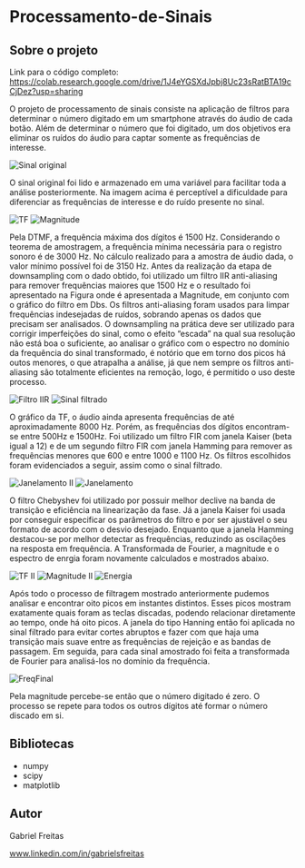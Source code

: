 # Processamento-de-Sinais

## Sobre o projeto

Link para o código completo: https://colab.research.google.com/drive/1J4eYGSXdJpbj8Uc23sRatBTA19cCjDez?usp=sharing

O projeto de processamento de sinais consiste na aplicação de filtros para determinar o número digitado em um smartphone através do áudio de cada botão. Além de determinar o número que foi digitado, um dos objetivos era eliminar os ruídos do áudio para captar somente as frequências de interesse.

![Sinal original](https://user-images.githubusercontent.com/83102320/134104379-a92d6d90-dde2-4d9d-871b-64d2d740a2a9.JPG)

O sinal original foi lido e armazenado em uma variável para facilitar toda a análise posteriormente. Na imagem acima é perceptível a dificuldade para diferenciar as frequências de interesse e do ruído presente no sinal.

![TF](https://user-images.githubusercontent.com/83102320/134104968-098f8c41-4de0-4e25-8a0a-eccebe502340.JPG)
![Magnitude](https://user-images.githubusercontent.com/83102320/134104977-721ac89c-91c3-4696-8034-af317d224564.JPG)

  Pela DTMF, a frequência máxima dos dígitos é 1500 Hz. Considerando o teorema de amostragem, a frequência mínima necessária para o registro sonoro é de 3000 Hz. No cálculo realizado para a amostra de áudio dada, o valor mínimo possível foi de 3150 Hz. Antes da realização da etapa de downsampling com o dado obtido, foi utilizado um filtro IIR anti-aliasing para remover frequências maiores que 1500 Hz e o resultado foi apresentado na Figura onde é apresentada a Magnitude, em conjunto com o gráfico do filtro em Dbs.
  Os filtros anti-aliasing foram usados para limpar frequências indesejadas de ruídos, sobrando apenas os dados que precisam ser analisados. O downsampling na prática deve ser utilizado para corrigir imperfeições do sinal, como o efeito “escada” na qual sua resolução não está boa o suficiente, ao analisar o gráfico com o espectro no domínio da frequência do sinal transformado, é notório que em torno dos picos há outos menores, o que atrapalha a análise, já que nem sempre os filtros anti-aliasing são totalmente eficientes na remoção, logo, é permitido o uso deste processo.

![Filtro IIR](https://user-images.githubusercontent.com/83102320/134105599-1b701728-1e91-4d1e-81e6-34615420ba9f.JPG)
![Sinal filtrado](https://user-images.githubusercontent.com/83102320/134105608-84424418-3b38-46c4-b73a-f4c9e029ca75.JPG)

O gráfico da TF, o áudio ainda apresenta frequências de até aproximadamente 8000 Hz. Porém, as frequências dos dígitos encontram-se entre 500Hz e 1500Hz. Foi utilizado um filtro FIR com janela Kaiser (beta igual a 12) e de um segundo filtro FIR com janela Hamming para remover as frequências menores que 600 e entre 1000 e 1100 Hz. Os filtros escolhidos foram evidenciados a seguir, assim como o sinal filtrado.

![Janelamento II](https://user-images.githubusercontent.com/83102320/134105967-c00358d9-4e81-4827-be71-4add6d31468d.JPG)
![Janelamento](https://user-images.githubusercontent.com/83102320/134105972-9b1a38b6-bd05-4b24-bbcc-ae8d4c72585c.JPG)

  O filtro Chebyshev foi utilizado por possuir melhor declive na banda de transição e eficiência na linearização da fase. Já a janela Kaiser foi usada por conseguir especificar os parâmetros do filtro e por ser ajustável o seu formato de acordo com o desvio desejado. Enquanto que a janela Hamming destacou-se por melhor detectar as frequências, reduzindo as oscilações na resposta em frequência.
  A Transformada de Fourier, a magnitude e o espectro de enrgia foram novamente calculados e mostrados abaixo.
  
![TF II](https://user-images.githubusercontent.com/83102320/134106380-8080dc73-8b4e-4cb2-950a-f948f716b7b6.JPG)
![Magnitude II](https://user-images.githubusercontent.com/83102320/134106408-34394d05-b3f0-4020-b974-94eeb615361f.JPG)
![Energia](https://user-images.githubusercontent.com/83102320/134106418-3ebf7899-890e-4422-8704-53c325f6e90b.JPG)

  Após todo o processo de filtragem mostrado anteriormente pudemos analisar e encontrar oito picos em instantes distintos. Esses picos mostram exatamente quais foram as teclas discadas, podendo relacionar diretamente ao tempo, onde há oito picos. A janela do tipo Hanning então foi aplicada no sinal filtrado para evitar cortes abruptos e fazer com que haja uma transição mais suave entre as frequências de rejeição e as bandas de passagem. Em seguida, para cada sinal amostrado foi feita a transformada de Fourier para analisá-los no domínio da frequência.
  
  ![FreqFinal](https://user-images.githubusercontent.com/83102320/134106669-135b7f38-0044-4475-96e8-ab7286b82ffe.JPG)
  
  Pela magnitude percebe-se então que o número digitado é zero. O processo se repete para todos os outros dígitos até formar o número discado em si.
  
## Bibliotecas
- numpy
- scipy
- matplotlib

## Autor
Gabriel Freitas

www.linkedin.com/in/gabrielsfreitas
